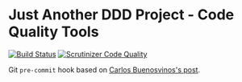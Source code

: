 # Just Another DDD Project - Code Quality Tools
[![Build Status](https://scrutinizer-ci.com/g/jadddp/code-quality-tools/badges/build.png?b=master)](https://scrutinizer-ci.com/g/jadddp/code-quality-tools/build-status/master) [![Scrutinizer Code Quality](https://scrutinizer-ci.com/g/jadddp/code-quality-tools/badges/quality-score.png?b=master)](https://scrutinizer-ci.com/g/jadddp/code-quality-tools/?branch=master)

Git `pre-commit` hook based on [Carlos Buenosvinos's post](http://carlosbuenosvinos.com/write-your-git-hooks-in-php-and-keep-them-under-git-control/).
